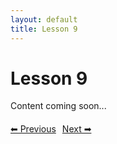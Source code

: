 ```yaml
---
layout: default
title: Lesson 9
---
```


# Lesson 9

Content coming soon...

<div style="margin-top: 20px;">
<a href="/docs/Advanced/Lessons/lesson_8.md" style="margin-right: 10px;">⬅ Previous</a><a href="/docs/Advanced/Lessons/lesson_10.md">Next ➡</a>
</div>
